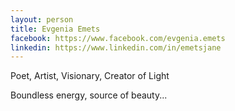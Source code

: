 ```yaml
---
layout: person
title: Evgenia Emets
facebook: https://www.facebook.com/evgenia.emets
linkedin: https://www.linkedin.com/in/emetsjane
---
```


Poet, Artist, Visionary, Creator of Light

Boundless energy, source of beauty...

